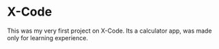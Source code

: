 # X-Code
This was my very first project on X-Code. Its a calculator app, was made only for learning experience.
